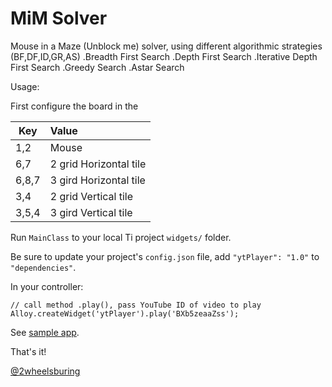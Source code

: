 MiM Solver
========

Mouse in a Maze (Unblock me) solver, using different algorithmic strategies (BF,DF,ID,GR,AS) 
.Breadth First Search
.Depth First Search
.Iterative Depth First Search
.Greedy Search 
.Astar Search 

Usage:

First configure the board in the 

| Key       	| Value        |
| ------------- |:-------------|
| 1,2   | Mouse|
| 6,7 | 2 grid Horizontal tile     |
| 6,8,7  | 3 gird Horizontal tile     |
| 3,4  | 2 grid Vertical tile     |
| 3,5,4  | 3 gird Vertical tile     |


Run `MainClass` to your local Ti project `widgets/` folder.

Be sure to update your project's `config.json` file, add `"ytPlayer": "1.0"` to `"dependencies"`.

In your controller: 

    // call method .play(), pass YouTube ID of video to play
    Alloy.createWidget('ytPlayer').play('BXb5zeaaZss');

See [sample app](https://github.com/bob-sims/ytPlayer/tree/master/app).

That's it!
 
[@2wheelsburing](http://www.twitter.com/2wheelsburing)